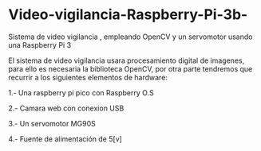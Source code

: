 # Video-vigilancia-Raspberry-Pi-3b-
Sistema de video vigilancia , empleando OpenCV y un servomotor usando una Raspberry Pi 3

El sistema de video vigilancia usara procesamiento digital de imagenes, para ello es necesaria la biblioteca OpenCV, por otra parte tendremos que recurrir
a los siguientes elementos de hardware:

1.- Una raspberry pi pico con Raspberry O.S  
   
2.- Camara web con conexion USB
  
3.- Un servomotor MG90S

4.- Fuente de alimentación de 5[v] 
